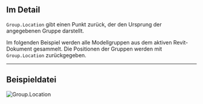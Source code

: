 ## Im Detail
`Group.Location` gibt einen Punkt zurück, der den Ursprung der angegebenen Gruppe darstellt.

Im folgenden Beispiel werden alle Modellgruppen aus dem aktiven Revit-Dokument gesammelt. Die Positionen der Gruppen werden mit `Group.Location` zurückgegeben.

___
## Beispieldatei

![Group.Location](./Revit.Elements.Group.Location_img.jpg)
